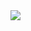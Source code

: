 
<!--
**watanabe-sota/watanabe-sota** is a ✨ _special_ ✨ repository because its `README.md` (this file) appears on your GitHub profile.

- 🔭 I’m currently working on ...
- 🌱 I’m currently learning ...
- 👯 I’m looking to collaborate on ...
- 🤔 I’m looking for help with ...
- 💬 Ask me about ...
- 📫 How to reach me: ...
- 😄 Pronouns: ...
- ⚡ Fun fact: ...
-->

<a href="https://github.com/sotabkw/github-readme-stats">
  <img align="left" src="https://github-readme-stats.vercel.app/api?username=sotabkw&theme=dark&count_private=true&show_icons=true" />
</a>

